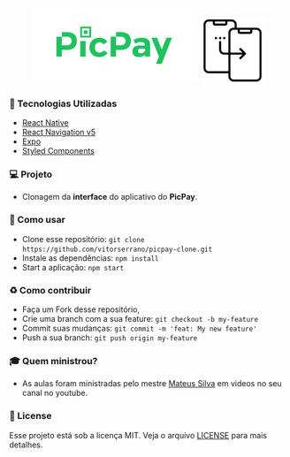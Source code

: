 <h4 align="center">
    <img alt="PicPay" title="#picPay" width="300px" src=".github/PicPay.png" />
    <img alt="PicPay" title="#picPay" width="120px" src=".github/Clone.png" />
</h4>

### :rocket: Tecnologias Utilizadas

- [React Native](https://reactnative.dev/)
- [React Navigation v5](https://reactnavigation.org/)
- [Expo](https://expo.io/)
- [Styled Components](https://styled-components.com/)

### :computer: Projeto 

- Clonagem da <b>interface</b> do aplicativo do <b>PicPay</b>.

### :page_facing_up: Como usar

- Clone esse repositório: `git clone https://github.com/vitorserrano/picpay-clone.git`
- Instale as dependências: `npm install` 
- Start a aplicação: `npm start`

### :recycle: Como contribuir

- Faça um Fork desse repositório,
- Crie uma branch com a sua feature: `git checkout -b my-feature`
- Commit suas mudanças: `git commit -m 'feat: My new feature'`
- Push a sua branch: `git push origin my-feature`

### :mortar_board: Quem ministrou?

- As aulas foram ministradas pelo mestre [Mateus Silva](https://github.com/maateusilva) em videos no seu canal no youtube.

### :memo: License

Esse projeto está sob a licença MIT. Veja o arquivo [LICENSE](LICENSE) para mais detalhes.

